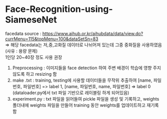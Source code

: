 # Face-Recognition-using-SiameseNet
facedata source : https://www.aihub.or.kr/aihubdata/data/view.do?currMenu=115&topMenu=100&dataSetSn=83  
=> 해당 facedata는 저,중,고화질 데이터로 나뉘어져 있는데 그중 중화질을 사용하였음(사유 : 용량 문제)  
1인당 20~40장 정도 사용 권장
  
  1. Preprocessing : 이미지들을 face detection 하여 주변 배경이 학습에 영향 주지 않도록 하고 resizing 함  
  2. make .txt : training, testing에 사용할 데이터들을 무작위 추출하여          [name, 파일번호, 파일번호] => label 1, [name, 파일번호, name, 파일번호] => label 0 (dataloader.py에서 txt 파일 기반으로 레이블링 하게 되어있음)  
  3. experiment.py : txt 파일을 읽어들여 pickle 파일을 생성 및 기록하고, weights 폴더내에 weights 파일을 만들어 training 동안 weights를 업데이트하고 재기록함
